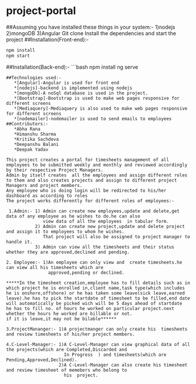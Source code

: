 # project-portal
##Assuming you have installed these things in your system:-
   1)nodejs
   2)mongoDB
   3)Angular
Git clone Install the dependencies and start the project
##Installation(Front-end):-
   ```bash
   npm install
   npm start
```
##Installation(Back-end):-
    ```bash
   npm install
   ng serve
```
##Technologies used:-
   *[Angular]-Angular is used for front end
   *[nodejs]-backend is implemented using nodejs
   *[mongoDb]-A noSql database is used in the project.
   *[Bootstrap]-Bootstrap is used to make web pages responsive for different screens
   *[Mediaquery]-Mediaquery is also used to make web pages responsive for different screens
   *[nodemailer]-nodemailer is used to send emails to employees 
##Contributers:-
   *Abha Rana
   *Himanshu Sharma
   *Kritika Sachdeva
   *Deepanshu Balani
   *Deepak Yadav   
 
This project creates a portal for timesheets management of all employees to be submitted weekly and monthly and reviewed accordingly by their respective Project Managers.
Admin by itself creates  all the employees and assign different roles to them and also creates projects and assign to different project Managers and project members.
Any employee who is doing login will be redirected to his/her dashboard as according to roles
The project works differently for different roles of employees:-
 
 1.Admin:- 1) Admin can create new employees,update and delete,get data of any employee as he wishes to do.he can also 
              view data of all the employees  in tabular form.
           2) Admin can create new project,update and delete project and assign it to employees to whom he wishes.
              That project will also be assigned to project manager to handle it.
           3) Admin can view all the timesheets and their status whether they are approved,declined and pending.

2. Employee:- 1)An employee can only view and  create timesheets.he can view all his timesheets which are 
                approved,pending or declined.

*****In the timesheet creation,employee has to fill details such as in which project he is enrolled in,client name,task type(which includes he is onshore,offshore) or he has taken some leave(sick leave,earned leave).he has to pick the startdate of timesheet to be filled,end date will automatically be picked wich will be 5 days ahead of startdate
he has to fill no. of hours he worked on particular project.next whether the hours he worked are billable or not.
if it is leave,it may not be bilable******

3.ProjectMananger:- 1)A projectmanger can only create his  timesheets and review timesheets of his/her project members.

4.C-Level-Manager:- 1)A C-Level-Manager can view graphical data of all the projects(which are Completed,Discarded and 
                      In Progress  ) and timesheets(which are Pending,Approved,Declined).
                    2)A C-Level-Manager can also create his timesheet and review timesheet of memebers who belong to 
                      his  project.


